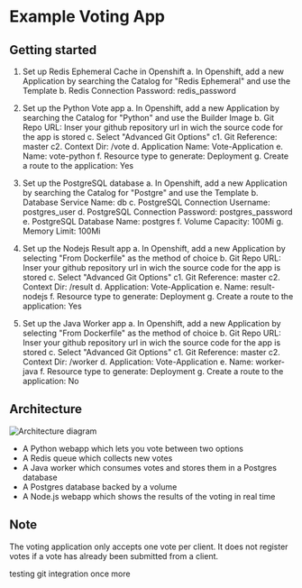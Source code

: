 Example Voting App
==================

Getting started
---------------

1. Set up Redis Ephemeral Cache in Openshift
    a. In Openshift, add a new Application by searching the Catalog for "Redis Ephemeral" and use the Template
    b. Redis Connection Password: redis_password

2. Set up the Python Vote app
    a. In Openshift, add a new Application by searching the Catalog for "Python" and use the Builder Image
    b. Git Repo URL: Inser your github repository url in wich the source code for the app is stored
    c. Select "Advanced Git Options"
        c1. Git Reference: master
        c2. Context Dir: /vote
    d. Application Name: Vote-Application
    e. Name: vote-python
    f. Resource type to generate: Deployment
    g. Create a route to the application: Yes

3. Set up the PostgreSQL database
    a. In Openshift, add a new Application by searching the Catalog for "Postgre" and use the Template
    b. Database Service Name: db
    c. PostgreSQL Connection Username: postgres_user
    d. PostgreSQL Connection Password: postgres_password
    e. PostgreSQL Database Name: postgres
    f. Volume Capacity: 100Mi
    g. Memory Limit: 100Mi

4. Set up the Nodejs Result app
    a. In Openshift, add a new Application by selecting "From Dockerfile" as the method of choice
    b. Git Repo URL: Inser your github repository url in wich the source code for the app is stored
    c. Select "Advanced Git Options"
        c1. Git Reference: master
        c2. Context Dir: /result
    d. Application: Vote-Application
    e. Name: result-nodejs
    f. Resource type to generate: Deployment
    g. Create a route to the application: Yes

5. Set up the Java Worker app
    a. In Openshift, add a new Application by selecting "From Dockerfile" as the method of choice
    b. Git Repo URL: Inser your github repository url in wich the source code for the app is stored
    c. Select "Advanced Git Options"
        c1. Git Reference: master
        c2. Context Dir: /worker
    d. Application: Vote-Application
    e. Name: worker-java
    f. Resource type to generate: Deployment
    g. Create a route to the application: No

Architecture
-----

![Architecture diagram](architecture.png)

* A Python webapp which lets you vote between two options
* A Redis queue which collects new votes
* A Java worker which consumes votes and stores them in a Postgres database
* A Postgres database backed by a volume
* A Node.js webapp which shows the results of the voting in real time


Note
----

The voting application only accepts one vote per client. It does not register votes if a vote has already been submitted from a client.

testing git integration once more